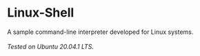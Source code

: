 # Linux-Shell

A sample command-line interpreter developed for Linux systems.
\
\
_Tested on Ubuntu 20.04.1 LTS._
